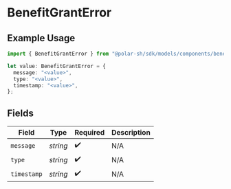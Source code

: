 # BenefitGrantError

## Example Usage

```typescript
import { BenefitGrantError } from "@polar-sh/sdk/models/components/benefitgranterror.js";

let value: BenefitGrantError = {
  message: "<value>",
  type: "<value>",
  timestamp: "<value>",
};
```

## Fields

| Field              | Type               | Required           | Description        |
| ------------------ | ------------------ | ------------------ | ------------------ |
| `message`          | *string*           | :heavy_check_mark: | N/A                |
| `type`             | *string*           | :heavy_check_mark: | N/A                |
| `timestamp`        | *string*           | :heavy_check_mark: | N/A                |